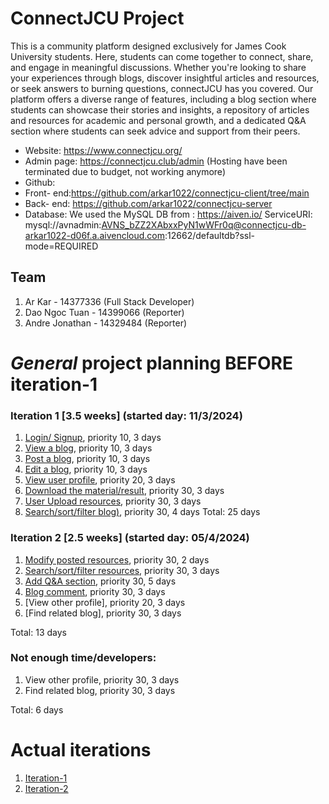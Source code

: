 # ConnectJCU Project

This is a community platform designed exclusively for James Cook University students. Here, students can come together to connect, share, and engage in meaningful discussions. Whether you're looking to share your experiences through blogs, discover insightful articles and resources, or seek answers to burning questions, connectJCU has you covered. Our platform offers a diverse range of features, including a blog section where students can showcase their stories and insights, a repository of articles and resources for academic and personal growth, and a dedicated Q&A section where students can seek advice and support from their peers.

- Website: https://www.connectjcu.org/
- Admin page: https://connectjcu.club/admin (Hosting have been terminated due to budget, not working anymore)
- Github:
- Front- end:https://github.com/arkar1022/connectjcu-client/tree/main
- Back- end: https://github.com/arkar1022/connectjcu-server
- Database: We used the MySQL DB from : https://aiven.io/
 ServiceURI: mysql://avnadmin:AVNS_bZZ2XAbxxPyN1wWFr0q@connectjcu-db-arkar1022-d06f.a.aivencloud.com:12662/defaultdb?ssl-mode=REQUIRED

## Team

1. Ar Kar - 14377336 (Full Stack Developer)
2. Dao Ngoc Tuan - 14399066 (Reporter)
3. Andre Jonathan - 14329484 (Reporter)

# _General_ project planning BEFORE iteration-1

### Iteration 1 [3.5 weeks] (started day: 11/3/2024)

1. [Login/ Signup](./user_stories/login_signup.md), priority 10, 3 days
2. [View a blog](./user_stories/view_blog.md), priority 10, 3 days
3. [Post a blog](./user_stories/post_a_blog.md), priority 10, 3 days
4. [Edit a blog](./user_stories/edit_blog.md), priority 10, 3 days
5. [View user profile](./user_stories/view_user_profile.md), priority 20, 3 days
6. [Download the material/result](./user_stories/download_resources.md), priority 30, 3 days
7. [User Upload resources](./user_stories/upload_resources.md), priority 30, 3 days
8. [Search/sort/filter blog)](./user_stories/search_filter_blog.md), priority 30, 4 days
   Total: 25 days

### Iteration 2 [2.5 weeks] (started day: 05/4/2024)

1. [Modify posted resources](./user_stories/modify_posted_resources.md), priority 30, 2 days
2. [Search/sort/filter resources](./user_stories/search_filter_resources.md), priority 30, 3 days
3. [Add Q&A section](./user_stories/user_story_01_title.md), priority 30, 5 days
4. [Blog comment](./user_stories/download_resources.md), priority 30, 3 days
5. [View other profile], priority 20, 3 days
6. [Find related blog], priority 30, 3 days

Total: 13 days

### Not enough time/developers:

1. View other profile, priority 30, 3 days
2. Find related blog, priority 30, 3 days

Total: 6 days

# Actual iterations

1. [Iteration-1](./iteration_1.md)
2. [Iteration-2](./iteration_2.md)
